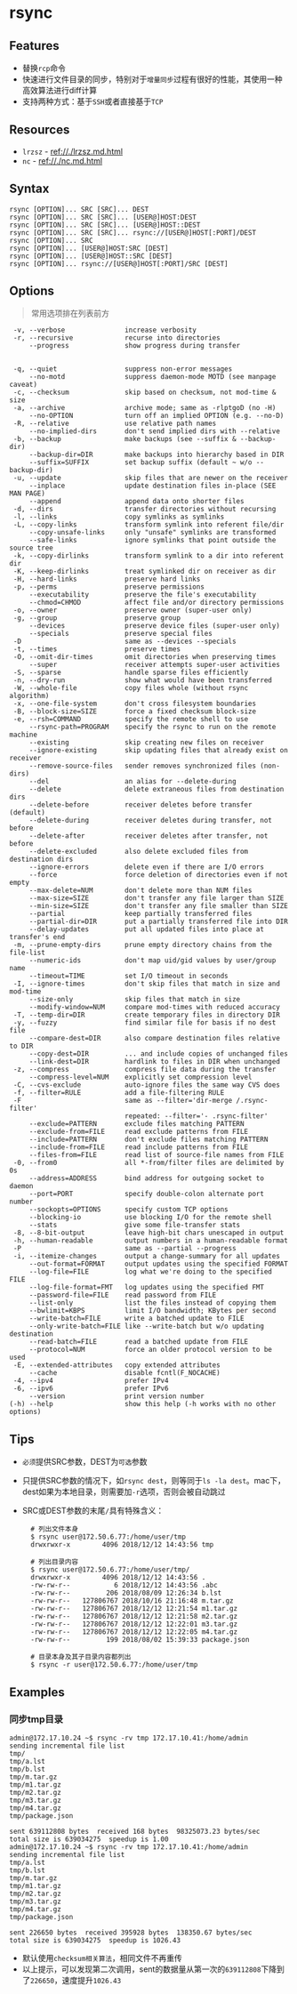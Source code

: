 # rsync

## Features

* 替换`rcp`命令
* 快速进行文件目录的同步，特别对于`增量同步`过程有很好的性能，其使用一种高效算法进行diff计算
* 支持两种方式：基于`SSH`或者直接基于`TCP`


## Resources

* `lrzsz` - <ref://./lrzsz.md.html>
* `nc` - <ref://./nc.md.html>


## Syntax

    rsync [OPTION]... SRC [SRC]... DEST
    rsync [OPTION]... SRC [SRC]... [USER@]HOST:DEST
    rsync [OPTION]... SRC [SRC]... [USER@]HOST::DEST
    rsync [OPTION]... SRC [SRC]... rsync://[USER@]HOST[:PORT]/DEST
    rsync [OPTION]... SRC
    rsync [OPTION]... [USER@]HOST:SRC [DEST]
    rsync [OPTION]... [USER@]HOST::SRC [DEST]
    rsync [OPTION]... rsync://[USER@]HOST[:PORT]/SRC [DEST]


## Options

> 常用选项排在列表前方

     -v, --verbose               increase verbosity
     -r, --recursive             recurse into directories
         --progress              show progress during transfer


     -q, --quiet                 suppress non-error messages
         --no-motd               suppress daemon-mode MOTD (see manpage caveat)
     -c, --checksum              skip based on checksum, not mod-time & size
     -a, --archive               archive mode; same as -rlptgoD (no -H)
         --no-OPTION             turn off an implied OPTION (e.g. --no-D)
     -R, --relative              use relative path names
         --no-implied-dirs       don't send implied dirs with --relative
     -b, --backup                make backups (see --suffix & --backup-dir)
         --backup-dir=DIR        make backups into hierarchy based in DIR
         --suffix=SUFFIX         set backup suffix (default ~ w/o --backup-dir)
     -u, --update                skip files that are newer on the receiver
         --inplace               update destination files in-place (SEE MAN PAGE)
         --append                append data onto shorter files
     -d, --dirs                  transfer directories without recursing
     -l, --links                 copy symlinks as symlinks
     -L, --copy-links            transform symlink into referent file/dir
         --copy-unsafe-links     only "unsafe" symlinks are transformed
         --safe-links            ignore symlinks that point outside the source tree
     -k, --copy-dirlinks         transform symlink to a dir into referent dir
     -K, --keep-dirlinks         treat symlinked dir on receiver as dir
     -H, --hard-links            preserve hard links
     -p, --perms                 preserve permissions
         --executability         preserve the file's executability
         --chmod=CHMOD           affect file and/or directory permissions
     -o, --owner                 preserve owner (super-user only)
     -g, --group                 preserve group
         --devices               preserve device files (super-user only)
         --specials              preserve special files
     -D                          same as --devices --specials
     -t, --times                 preserve times
     -O, --omit-dir-times        omit directories when preserving times
         --super                 receiver attempts super-user activities
     -S, --sparse                handle sparse files efficiently
     -n, --dry-run               show what would have been transferred
     -W, --whole-file            copy files whole (without rsync algorithm)
     -x, --one-file-system       don't cross filesystem boundaries
     -B, --block-size=SIZE       force a fixed checksum block-size
     -e, --rsh=COMMAND           specify the remote shell to use
         --rsync-path=PROGRAM    specify the rsync to run on the remote machine
         --existing              skip creating new files on receiver
         --ignore-existing       skip updating files that already exist on receiver
         --remove-source-files   sender removes synchronized files (non-dirs)
         --del                   an alias for --delete-during
         --delete                delete extraneous files from destination dirs
         --delete-before         receiver deletes before transfer (default)
         --delete-during         receiver deletes during transfer, not before
         --delete-after          receiver deletes after transfer, not before
         --delete-excluded       also delete excluded files from destination dirs
         --ignore-errors         delete even if there are I/O errors
         --force                 force deletion of directories even if not empty
         --max-delete=NUM        don't delete more than NUM files
         --max-size=SIZE         don't transfer any file larger than SIZE
         --min-size=SIZE         don't transfer any file smaller than SIZE
         --partial               keep partially transferred files
         --partial-dir=DIR       put a partially transferred file into DIR
         --delay-updates         put all updated files into place at transfer's end
     -m, --prune-empty-dirs      prune empty directory chains from the file-list
         --numeric-ids           don't map uid/gid values by user/group name
         --timeout=TIME          set I/O timeout in seconds
     -I, --ignore-times          don't skip files that match in size and mod-time
         --size-only             skip files that match in size
         --modify-window=NUM     compare mod-times with reduced accuracy
     -T, --temp-dir=DIR          create temporary files in directory DIR
     -y, --fuzzy                 find similar file for basis if no dest file
         --compare-dest=DIR      also compare destination files relative to DIR
         --copy-dest=DIR         ... and include copies of unchanged files
         --link-dest=DIR         hardlink to files in DIR when unchanged
     -z, --compress              compress file data during the transfer
         --compress-level=NUM    explicitly set compression level
     -C, --cvs-exclude           auto-ignore files the same way CVS does
     -f, --filter=RULE           add a file-filtering RULE
     -F                          same as --filter='dir-merge /.rsync-filter'
                                 repeated: --filter='- .rsync-filter'
         --exclude=PATTERN       exclude files matching PATTERN
         --exclude-from=FILE     read exclude patterns from FILE
         --include=PATTERN       don't exclude files matching PATTERN
         --include-from=FILE     read include patterns from FILE
         --files-from=FILE       read list of source-file names from FILE
     -0, --from0                 all *-from/filter files are delimited by 0s
         --address=ADDRESS       bind address for outgoing socket to daemon
         --port=PORT             specify double-colon alternate port number
         --sockopts=OPTIONS      specify custom TCP options
         --blocking-io           use blocking I/O for the remote shell
         --stats                 give some file-transfer stats
     -8, --8-bit-output          leave high-bit chars unescaped in output
     -h, --human-readable        output numbers in a human-readable format
     -P                          same as --partial --progress
     -i, --itemize-changes       output a change-summary for all updates
         --out-format=FORMAT     output updates using the specified FORMAT
         --log-file=FILE         log what we're doing to the specified FILE
         --log-file-format=FMT   log updates using the specified FMT
         --password-file=FILE    read password from FILE
         --list-only             list the files instead of copying them
         --bwlimit=KBPS          limit I/O bandwidth; KBytes per second
         --write-batch=FILE      write a batched update to FILE
         --only-write-batch=FILE like --write-batch but w/o updating destination
         --read-batch=FILE       read a batched update from FILE
         --protocol=NUM          force an older protocol version to be used
     -E, --extended-attributes   copy extended attributes
         --cache                 disable fcntl(F_NOCACHE)
     -4, --ipv4                  prefer IPv4
     -6, --ipv6                  prefer IPv6
         --version               print version number
    (-h) --help                  show this help (-h works with no other options)



## Tips

* `必须`提供SRC参数，DEST为`可选`参数
* 只提供SRC参数的情况下，如`rsync dest`，则等同于`ls -la dest`。mac下，dest如果为本地目录，则需要加`-r`选项，否则会被自动跳过
* SRC或DEST参数的末尾`/`具有特殊含义：

        # 列出文件本身 
        $ rsync user@172.50.6.77:/home/user/tmp
        drwxrwxr-x        4096 2018/12/12 14:43:56 tmp

        # 列出目录内容 
        $ rsync user@172.50.6.77:/home/user/tmp/
        drwxrwxr-x        4096 2018/12/12 14:43:56 .
        -rw-rw-r--           6 2018/12/12 14:43:56 .abc
        -rw-rw-r--         206 2018/08/09 12:26:34 b.lst
        -rw-rw-r--   127806767 2018/10/16 21:16:48 m.tar.gz
        -rw-rw-r--   127806767 2018/12/12 12:21:54 m1.tar.gz
        -rw-rw-r--   127806767 2018/12/12 12:21:58 m2.tar.gz
        -rw-rw-r--   127806767 2018/12/12 12:22:01 m3.tar.gz
        -rw-rw-r--   127806767 2018/12/12 12:22:05 m4.tar.gz
        -rw-rw-r--         199 2018/08/02 15:39:33 package.json

        # 目录本身及其子目录内容都列出
        $ rsync -r user@172.50.6.77:/home/user/tmp



## Examples

### 同步tmp目录

    admin@172.17.10.24 ~$ rsync -rv tmp 172.17.10.41:/home/admin
    sending incremental file list
    tmp/
    tmp/a.lst
    tmp/b.lst
    tmp/m.tar.gz
    tmp/m1.tar.gz
    tmp/m2.tar.gz
    tmp/m3.tar.gz
    tmp/m4.tar.gz
    tmp/package.json

    sent 639112808 bytes  received 168 bytes  98325073.23 bytes/sec
    total size is 639034275  speedup is 1.00
    admin@172.17.10.24 ~$ rsync -rv tmp 172.17.10.41:/home/admin
    sending incremental file list
    tmp/a.lst
    tmp/b.lst
    tmp/m.tar.gz
    tmp/m1.tar.gz
    tmp/m2.tar.gz
    tmp/m3.tar.gz
    tmp/m4.tar.gz
    tmp/package.json

    sent 226650 bytes  received 395928 bytes  138350.67 bytes/sec
    total size is 639034275  speedup is 1026.43

* 默认使用`checksum相关算法`，相同文件不再重传
* 以上提示，可以发现第二次调用，sent的数据量从第一次的`639112808`下降到了`226650`，速度提升`1026.43`







